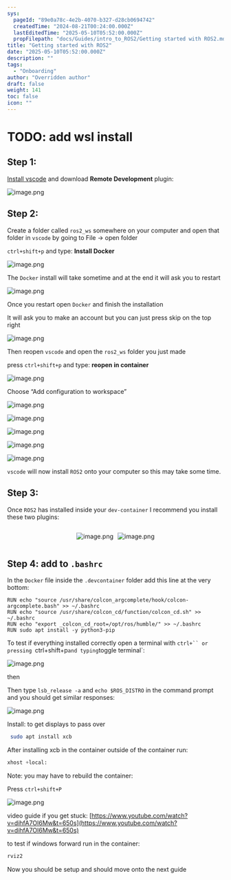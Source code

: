 ```yaml
---
sys:
  pageId: "89e0a78c-4e2b-4070-b327-d28cb0694742"
  createdTime: "2024-08-21T00:24:00.000Z"
  lastEditedTime: "2025-05-10T05:52:00.000Z"
  propFilepath: "docs/Guides/intro_to_ROS2/Getting started with ROS2.md"
title: "Getting started with ROS2"
date: "2025-05-10T05:52:00.000Z"
description: ""
tags:
  - "Onboarding"
author: "Overridden author"
draft: false
weight: 141
toc: false
icon: ""
---
```


# TODO: add wsl install

## Step 1:

[Install vscode](https://code.visualstudio.com/download) and download **Remote Development** plugin:

![image.png](https://prod-files-secure.s3.us-west-2.amazonaws.com/d518164a-d88e-44d1-a4ee-3adb3bd8bce0/efb52993-1881-4a40-b95e-6f020334f022/image.png?X-Amz-Algorithm=AWS4-HMAC-SHA256&X-Amz-Content-Sha256=UNSIGNED-PAYLOAD&X-Amz-Credential=ASIAZI2LB466Q7G6KDAJ%2F20250627%2Fus-west-2%2Fs3%2Faws4_request&X-Amz-Date=20250627T181206Z&X-Amz-Expires=3600&X-Amz-Security-Token=IQoJb3JpZ2luX2VjEIH%2F%2F%2F%2F%2F%2F%2F%2F%2F%2FwEaCXVzLXdlc3QtMiJGMEQCIHfZbg2k1UGXj%2FF8rpTIZcqjFvXnM7O8Mhl3WEqacR%2ByAiBJfRSAsx5AdEufm07lSJBH%2F7jClXAxWim6Zj43Osc%2BNCr%2FAwh6EAAaDDYzNzQyMzE4MzgwNSIMo30aqybbe08Emw%2BFKtwDXDGW0GiLt%2FNAwlfillLStutjkNpXt5l%2F8vYy4Tc3EGHDsT%2B%2B6c5oYEn9TrsYqGxRfmmJ83f2y4kQ97jqdxSch8yAQbPUC3AuM9XmB1mixFGZ%2BVxlfSNf4UWoq4TgwTfF%2FVAQPcQuVSAPxE55BeJ4rjJh4XDREz4scv5igjSS6SQ8DCDHkDJuVRyttaVXvH0arVWDC1TSmfiS4mDYeQ47%2FTjv29wv8beVOjhwZdqDZGtZWmu8sXhrNDqTw31vIfBjH97jWnnABceWHYJFYOYE3gwDvwYeY9xnO1Ez5y5%2FGxT5QBT0RD55xOw2vfJ%2FbG4kS79Qre4Yo8O3t40C8zBNqckIXU%2FkFin3qZBbmfW%2Fm%2FTqAEsbDD%2BLdIc9m75VawBvUepDZi%2B%2Bx3QJBmlDiXBynKdKm318F6G%2B1iIdylgDHuk9xRmTxmxc1noPhbCnt5CbjNwnQdNe1jxmurCVlUZz9rMNgOxhnlgdkv%2BlZe8ApqfM8NoUYDcD0PtGetsfzh0qeRCtamEjI55rZZ6osj9rxhVNt429pAa%2FXd1ha35WCNBOoPVedQBJRx2h0%2BivENzW3kwyqxz9NlCJdTPgWaGe3WMwpbO2OKd%2BxRSIiVyC8iLmwakv%2B%2B1qBbzHJe4wlaT7wgY6pgGVK7lC2mbTdQFsH92hsSX8fwr9j7xuuljXviLtFz08l1d72bXKFPSTacO4Q0vnNSj%2Bs%2Bl4ZDFqv2IewiBYjhc%2FxCa%2BYlL%2F3j%2Bz%2BPhyqULJLWRPm%2BNz0UfXyEOXestF1uCU3%2FMBh0Y6S%2BJcwC7KTj4uVnZkQQvFvj2je1IPVYjA5kN6JZDHEWF8cgf7BbjaCdzdURmyRjoUPImuSoBZQCCAZTyTfH9O&X-Amz-Signature=30ab9f38a60dd847c46d3996ae07e3d5ab76e8a9a388a90b044e382171f91217&X-Amz-SignedHeaders=host&x-amz-checksum-mode=ENABLED&x-id=GetObject)

## Step 2:

Create a folder called `ros2_ws` somewhere on your computer and open that folder in `vscode` by going to File → open folder 

`ctrl+shift+p` and type: **Install Docker**

![image.png](https://prod-files-secure.s3.us-west-2.amazonaws.com/d518164a-d88e-44d1-a4ee-3adb3bd8bce0/2269dc0e-1cd5-47ff-bceb-c04ad9b2eab0/image.png?X-Amz-Algorithm=AWS4-HMAC-SHA256&X-Amz-Content-Sha256=UNSIGNED-PAYLOAD&X-Amz-Credential=ASIAZI2LB466Q7G6KDAJ%2F20250627%2Fus-west-2%2Fs3%2Faws4_request&X-Amz-Date=20250627T181206Z&X-Amz-Expires=3600&X-Amz-Security-Token=IQoJb3JpZ2luX2VjEIH%2F%2F%2F%2F%2F%2F%2F%2F%2F%2FwEaCXVzLXdlc3QtMiJGMEQCIHfZbg2k1UGXj%2FF8rpTIZcqjFvXnM7O8Mhl3WEqacR%2ByAiBJfRSAsx5AdEufm07lSJBH%2F7jClXAxWim6Zj43Osc%2BNCr%2FAwh6EAAaDDYzNzQyMzE4MzgwNSIMo30aqybbe08Emw%2BFKtwDXDGW0GiLt%2FNAwlfillLStutjkNpXt5l%2F8vYy4Tc3EGHDsT%2B%2B6c5oYEn9TrsYqGxRfmmJ83f2y4kQ97jqdxSch8yAQbPUC3AuM9XmB1mixFGZ%2BVxlfSNf4UWoq4TgwTfF%2FVAQPcQuVSAPxE55BeJ4rjJh4XDREz4scv5igjSS6SQ8DCDHkDJuVRyttaVXvH0arVWDC1TSmfiS4mDYeQ47%2FTjv29wv8beVOjhwZdqDZGtZWmu8sXhrNDqTw31vIfBjH97jWnnABceWHYJFYOYE3gwDvwYeY9xnO1Ez5y5%2FGxT5QBT0RD55xOw2vfJ%2FbG4kS79Qre4Yo8O3t40C8zBNqckIXU%2FkFin3qZBbmfW%2Fm%2FTqAEsbDD%2BLdIc9m75VawBvUepDZi%2B%2Bx3QJBmlDiXBynKdKm318F6G%2B1iIdylgDHuk9xRmTxmxc1noPhbCnt5CbjNwnQdNe1jxmurCVlUZz9rMNgOxhnlgdkv%2BlZe8ApqfM8NoUYDcD0PtGetsfzh0qeRCtamEjI55rZZ6osj9rxhVNt429pAa%2FXd1ha35WCNBOoPVedQBJRx2h0%2BivENzW3kwyqxz9NlCJdTPgWaGe3WMwpbO2OKd%2BxRSIiVyC8iLmwakv%2B%2B1qBbzHJe4wlaT7wgY6pgGVK7lC2mbTdQFsH92hsSX8fwr9j7xuuljXviLtFz08l1d72bXKFPSTacO4Q0vnNSj%2Bs%2Bl4ZDFqv2IewiBYjhc%2FxCa%2BYlL%2F3j%2Bz%2BPhyqULJLWRPm%2BNz0UfXyEOXestF1uCU3%2FMBh0Y6S%2BJcwC7KTj4uVnZkQQvFvj2je1IPVYjA5kN6JZDHEWF8cgf7BbjaCdzdURmyRjoUPImuSoBZQCCAZTyTfH9O&X-Amz-Signature=539dc8c78bbe476e5c4c88ca4f855f7f224fa35be6104d9f3e15e7126c4d35dc&X-Amz-SignedHeaders=host&x-amz-checksum-mode=ENABLED&x-id=GetObject)

The `Docker` install will take sometime and at the end it will ask you to restart

![image.png](https://prod-files-secure.s3.us-west-2.amazonaws.com/d518164a-d88e-44d1-a4ee-3adb3bd8bce0/ed233f78-be33-4b1f-b89c-9c346c0e961e/image.png?X-Amz-Algorithm=AWS4-HMAC-SHA256&X-Amz-Content-Sha256=UNSIGNED-PAYLOAD&X-Amz-Credential=ASIAZI2LB466Q7G6KDAJ%2F20250627%2Fus-west-2%2Fs3%2Faws4_request&X-Amz-Date=20250627T181206Z&X-Amz-Expires=3600&X-Amz-Security-Token=IQoJb3JpZ2luX2VjEIH%2F%2F%2F%2F%2F%2F%2F%2F%2F%2FwEaCXVzLXdlc3QtMiJGMEQCIHfZbg2k1UGXj%2FF8rpTIZcqjFvXnM7O8Mhl3WEqacR%2ByAiBJfRSAsx5AdEufm07lSJBH%2F7jClXAxWim6Zj43Osc%2BNCr%2FAwh6EAAaDDYzNzQyMzE4MzgwNSIMo30aqybbe08Emw%2BFKtwDXDGW0GiLt%2FNAwlfillLStutjkNpXt5l%2F8vYy4Tc3EGHDsT%2B%2B6c5oYEn9TrsYqGxRfmmJ83f2y4kQ97jqdxSch8yAQbPUC3AuM9XmB1mixFGZ%2BVxlfSNf4UWoq4TgwTfF%2FVAQPcQuVSAPxE55BeJ4rjJh4XDREz4scv5igjSS6SQ8DCDHkDJuVRyttaVXvH0arVWDC1TSmfiS4mDYeQ47%2FTjv29wv8beVOjhwZdqDZGtZWmu8sXhrNDqTw31vIfBjH97jWnnABceWHYJFYOYE3gwDvwYeY9xnO1Ez5y5%2FGxT5QBT0RD55xOw2vfJ%2FbG4kS79Qre4Yo8O3t40C8zBNqckIXU%2FkFin3qZBbmfW%2Fm%2FTqAEsbDD%2BLdIc9m75VawBvUepDZi%2B%2Bx3QJBmlDiXBynKdKm318F6G%2B1iIdylgDHuk9xRmTxmxc1noPhbCnt5CbjNwnQdNe1jxmurCVlUZz9rMNgOxhnlgdkv%2BlZe8ApqfM8NoUYDcD0PtGetsfzh0qeRCtamEjI55rZZ6osj9rxhVNt429pAa%2FXd1ha35WCNBOoPVedQBJRx2h0%2BivENzW3kwyqxz9NlCJdTPgWaGe3WMwpbO2OKd%2BxRSIiVyC8iLmwakv%2B%2B1qBbzHJe4wlaT7wgY6pgGVK7lC2mbTdQFsH92hsSX8fwr9j7xuuljXviLtFz08l1d72bXKFPSTacO4Q0vnNSj%2Bs%2Bl4ZDFqv2IewiBYjhc%2FxCa%2BYlL%2F3j%2Bz%2BPhyqULJLWRPm%2BNz0UfXyEOXestF1uCU3%2FMBh0Y6S%2BJcwC7KTj4uVnZkQQvFvj2je1IPVYjA5kN6JZDHEWF8cgf7BbjaCdzdURmyRjoUPImuSoBZQCCAZTyTfH9O&X-Amz-Signature=bcd81c765efe2178d5f47734404d9306ddaca812e6ec39eff8c1a3148a295467&X-Amz-SignedHeaders=host&x-amz-checksum-mode=ENABLED&x-id=GetObject)

Once you restart open `Docker` and finish the installation

It will ask you to make an account but you can just press skip on the top right

![image.png](https://prod-files-secure.s3.us-west-2.amazonaws.com/d518164a-d88e-44d1-a4ee-3adb3bd8bce0/21010ad9-1659-4fd9-9f59-9932a09b2a3d/image.png?X-Amz-Algorithm=AWS4-HMAC-SHA256&X-Amz-Content-Sha256=UNSIGNED-PAYLOAD&X-Amz-Credential=ASIAZI2LB466Q7G6KDAJ%2F20250627%2Fus-west-2%2Fs3%2Faws4_request&X-Amz-Date=20250627T181206Z&X-Amz-Expires=3600&X-Amz-Security-Token=IQoJb3JpZ2luX2VjEIH%2F%2F%2F%2F%2F%2F%2F%2F%2F%2FwEaCXVzLXdlc3QtMiJGMEQCIHfZbg2k1UGXj%2FF8rpTIZcqjFvXnM7O8Mhl3WEqacR%2ByAiBJfRSAsx5AdEufm07lSJBH%2F7jClXAxWim6Zj43Osc%2BNCr%2FAwh6EAAaDDYzNzQyMzE4MzgwNSIMo30aqybbe08Emw%2BFKtwDXDGW0GiLt%2FNAwlfillLStutjkNpXt5l%2F8vYy4Tc3EGHDsT%2B%2B6c5oYEn9TrsYqGxRfmmJ83f2y4kQ97jqdxSch8yAQbPUC3AuM9XmB1mixFGZ%2BVxlfSNf4UWoq4TgwTfF%2FVAQPcQuVSAPxE55BeJ4rjJh4XDREz4scv5igjSS6SQ8DCDHkDJuVRyttaVXvH0arVWDC1TSmfiS4mDYeQ47%2FTjv29wv8beVOjhwZdqDZGtZWmu8sXhrNDqTw31vIfBjH97jWnnABceWHYJFYOYE3gwDvwYeY9xnO1Ez5y5%2FGxT5QBT0RD55xOw2vfJ%2FbG4kS79Qre4Yo8O3t40C8zBNqckIXU%2FkFin3qZBbmfW%2Fm%2FTqAEsbDD%2BLdIc9m75VawBvUepDZi%2B%2Bx3QJBmlDiXBynKdKm318F6G%2B1iIdylgDHuk9xRmTxmxc1noPhbCnt5CbjNwnQdNe1jxmurCVlUZz9rMNgOxhnlgdkv%2BlZe8ApqfM8NoUYDcD0PtGetsfzh0qeRCtamEjI55rZZ6osj9rxhVNt429pAa%2FXd1ha35WCNBOoPVedQBJRx2h0%2BivENzW3kwyqxz9NlCJdTPgWaGe3WMwpbO2OKd%2BxRSIiVyC8iLmwakv%2B%2B1qBbzHJe4wlaT7wgY6pgGVK7lC2mbTdQFsH92hsSX8fwr9j7xuuljXviLtFz08l1d72bXKFPSTacO4Q0vnNSj%2Bs%2Bl4ZDFqv2IewiBYjhc%2FxCa%2BYlL%2F3j%2Bz%2BPhyqULJLWRPm%2BNz0UfXyEOXestF1uCU3%2FMBh0Y6S%2BJcwC7KTj4uVnZkQQvFvj2je1IPVYjA5kN6JZDHEWF8cgf7BbjaCdzdURmyRjoUPImuSoBZQCCAZTyTfH9O&X-Amz-Signature=3fab17594131252197999a340927cb942cf09e832fb625df6a4553826a774696&X-Amz-SignedHeaders=host&x-amz-checksum-mode=ENABLED&x-id=GetObject)

Then reopen `vscode` and open the `ros2_ws` folder you just made

press `ctrl+shift+p` and type: **reopen in container**

![image.png](https://prod-files-secure.s3.us-west-2.amazonaws.com/d518164a-d88e-44d1-a4ee-3adb3bd8bce0/4e93b8c2-41ad-488c-8095-c74205196118/image.png?X-Amz-Algorithm=AWS4-HMAC-SHA256&X-Amz-Content-Sha256=UNSIGNED-PAYLOAD&X-Amz-Credential=ASIAZI2LB466Q7G6KDAJ%2F20250627%2Fus-west-2%2Fs3%2Faws4_request&X-Amz-Date=20250627T181206Z&X-Amz-Expires=3600&X-Amz-Security-Token=IQoJb3JpZ2luX2VjEIH%2F%2F%2F%2F%2F%2F%2F%2F%2F%2FwEaCXVzLXdlc3QtMiJGMEQCIHfZbg2k1UGXj%2FF8rpTIZcqjFvXnM7O8Mhl3WEqacR%2ByAiBJfRSAsx5AdEufm07lSJBH%2F7jClXAxWim6Zj43Osc%2BNCr%2FAwh6EAAaDDYzNzQyMzE4MzgwNSIMo30aqybbe08Emw%2BFKtwDXDGW0GiLt%2FNAwlfillLStutjkNpXt5l%2F8vYy4Tc3EGHDsT%2B%2B6c5oYEn9TrsYqGxRfmmJ83f2y4kQ97jqdxSch8yAQbPUC3AuM9XmB1mixFGZ%2BVxlfSNf4UWoq4TgwTfF%2FVAQPcQuVSAPxE55BeJ4rjJh4XDREz4scv5igjSS6SQ8DCDHkDJuVRyttaVXvH0arVWDC1TSmfiS4mDYeQ47%2FTjv29wv8beVOjhwZdqDZGtZWmu8sXhrNDqTw31vIfBjH97jWnnABceWHYJFYOYE3gwDvwYeY9xnO1Ez5y5%2FGxT5QBT0RD55xOw2vfJ%2FbG4kS79Qre4Yo8O3t40C8zBNqckIXU%2FkFin3qZBbmfW%2Fm%2FTqAEsbDD%2BLdIc9m75VawBvUepDZi%2B%2Bx3QJBmlDiXBynKdKm318F6G%2B1iIdylgDHuk9xRmTxmxc1noPhbCnt5CbjNwnQdNe1jxmurCVlUZz9rMNgOxhnlgdkv%2BlZe8ApqfM8NoUYDcD0PtGetsfzh0qeRCtamEjI55rZZ6osj9rxhVNt429pAa%2FXd1ha35WCNBOoPVedQBJRx2h0%2BivENzW3kwyqxz9NlCJdTPgWaGe3WMwpbO2OKd%2BxRSIiVyC8iLmwakv%2B%2B1qBbzHJe4wlaT7wgY6pgGVK7lC2mbTdQFsH92hsSX8fwr9j7xuuljXviLtFz08l1d72bXKFPSTacO4Q0vnNSj%2Bs%2Bl4ZDFqv2IewiBYjhc%2FxCa%2BYlL%2F3j%2Bz%2BPhyqULJLWRPm%2BNz0UfXyEOXestF1uCU3%2FMBh0Y6S%2BJcwC7KTj4uVnZkQQvFvj2je1IPVYjA5kN6JZDHEWF8cgf7BbjaCdzdURmyRjoUPImuSoBZQCCAZTyTfH9O&X-Amz-Signature=e32200246c4d072a66628efc5a574919970a8db4452c2be9a931542dedc2e85f&X-Amz-SignedHeaders=host&x-amz-checksum-mode=ENABLED&x-id=GetObject)

Choose “Add configuration to workspace”

![image.png](https://prod-files-secure.s3.us-west-2.amazonaws.com/d518164a-d88e-44d1-a4ee-3adb3bd8bce0/9560b282-5060-4989-ba37-97e7b2c22476/image.png?X-Amz-Algorithm=AWS4-HMAC-SHA256&X-Amz-Content-Sha256=UNSIGNED-PAYLOAD&X-Amz-Credential=ASIAZI2LB466Q7G6KDAJ%2F20250627%2Fus-west-2%2Fs3%2Faws4_request&X-Amz-Date=20250627T181206Z&X-Amz-Expires=3600&X-Amz-Security-Token=IQoJb3JpZ2luX2VjEIH%2F%2F%2F%2F%2F%2F%2F%2F%2F%2FwEaCXVzLXdlc3QtMiJGMEQCIHfZbg2k1UGXj%2FF8rpTIZcqjFvXnM7O8Mhl3WEqacR%2ByAiBJfRSAsx5AdEufm07lSJBH%2F7jClXAxWim6Zj43Osc%2BNCr%2FAwh6EAAaDDYzNzQyMzE4MzgwNSIMo30aqybbe08Emw%2BFKtwDXDGW0GiLt%2FNAwlfillLStutjkNpXt5l%2F8vYy4Tc3EGHDsT%2B%2B6c5oYEn9TrsYqGxRfmmJ83f2y4kQ97jqdxSch8yAQbPUC3AuM9XmB1mixFGZ%2BVxlfSNf4UWoq4TgwTfF%2FVAQPcQuVSAPxE55BeJ4rjJh4XDREz4scv5igjSS6SQ8DCDHkDJuVRyttaVXvH0arVWDC1TSmfiS4mDYeQ47%2FTjv29wv8beVOjhwZdqDZGtZWmu8sXhrNDqTw31vIfBjH97jWnnABceWHYJFYOYE3gwDvwYeY9xnO1Ez5y5%2FGxT5QBT0RD55xOw2vfJ%2FbG4kS79Qre4Yo8O3t40C8zBNqckIXU%2FkFin3qZBbmfW%2Fm%2FTqAEsbDD%2BLdIc9m75VawBvUepDZi%2B%2Bx3QJBmlDiXBynKdKm318F6G%2B1iIdylgDHuk9xRmTxmxc1noPhbCnt5CbjNwnQdNe1jxmurCVlUZz9rMNgOxhnlgdkv%2BlZe8ApqfM8NoUYDcD0PtGetsfzh0qeRCtamEjI55rZZ6osj9rxhVNt429pAa%2FXd1ha35WCNBOoPVedQBJRx2h0%2BivENzW3kwyqxz9NlCJdTPgWaGe3WMwpbO2OKd%2BxRSIiVyC8iLmwakv%2B%2B1qBbzHJe4wlaT7wgY6pgGVK7lC2mbTdQFsH92hsSX8fwr9j7xuuljXviLtFz08l1d72bXKFPSTacO4Q0vnNSj%2Bs%2Bl4ZDFqv2IewiBYjhc%2FxCa%2BYlL%2F3j%2Bz%2BPhyqULJLWRPm%2BNz0UfXyEOXestF1uCU3%2FMBh0Y6S%2BJcwC7KTj4uVnZkQQvFvj2je1IPVYjA5kN6JZDHEWF8cgf7BbjaCdzdURmyRjoUPImuSoBZQCCAZTyTfH9O&X-Amz-Signature=34952902b903693a1a2babfd8ab1d96fda3080abd6626b520a8f0f4be0fee06e&X-Amz-SignedHeaders=host&x-amz-checksum-mode=ENABLED&x-id=GetObject)

![image.png](https://prod-files-secure.s3.us-west-2.amazonaws.com/d518164a-d88e-44d1-a4ee-3adb3bd8bce0/2ee63f81-886b-48e8-a553-dc6e5eac99e4/image.png?X-Amz-Algorithm=AWS4-HMAC-SHA256&X-Amz-Content-Sha256=UNSIGNED-PAYLOAD&X-Amz-Credential=ASIAZI2LB466Q7G6KDAJ%2F20250627%2Fus-west-2%2Fs3%2Faws4_request&X-Amz-Date=20250627T181206Z&X-Amz-Expires=3600&X-Amz-Security-Token=IQoJb3JpZ2luX2VjEIH%2F%2F%2F%2F%2F%2F%2F%2F%2F%2FwEaCXVzLXdlc3QtMiJGMEQCIHfZbg2k1UGXj%2FF8rpTIZcqjFvXnM7O8Mhl3WEqacR%2ByAiBJfRSAsx5AdEufm07lSJBH%2F7jClXAxWim6Zj43Osc%2BNCr%2FAwh6EAAaDDYzNzQyMzE4MzgwNSIMo30aqybbe08Emw%2BFKtwDXDGW0GiLt%2FNAwlfillLStutjkNpXt5l%2F8vYy4Tc3EGHDsT%2B%2B6c5oYEn9TrsYqGxRfmmJ83f2y4kQ97jqdxSch8yAQbPUC3AuM9XmB1mixFGZ%2BVxlfSNf4UWoq4TgwTfF%2FVAQPcQuVSAPxE55BeJ4rjJh4XDREz4scv5igjSS6SQ8DCDHkDJuVRyttaVXvH0arVWDC1TSmfiS4mDYeQ47%2FTjv29wv8beVOjhwZdqDZGtZWmu8sXhrNDqTw31vIfBjH97jWnnABceWHYJFYOYE3gwDvwYeY9xnO1Ez5y5%2FGxT5QBT0RD55xOw2vfJ%2FbG4kS79Qre4Yo8O3t40C8zBNqckIXU%2FkFin3qZBbmfW%2Fm%2FTqAEsbDD%2BLdIc9m75VawBvUepDZi%2B%2Bx3QJBmlDiXBynKdKm318F6G%2B1iIdylgDHuk9xRmTxmxc1noPhbCnt5CbjNwnQdNe1jxmurCVlUZz9rMNgOxhnlgdkv%2BlZe8ApqfM8NoUYDcD0PtGetsfzh0qeRCtamEjI55rZZ6osj9rxhVNt429pAa%2FXd1ha35WCNBOoPVedQBJRx2h0%2BivENzW3kwyqxz9NlCJdTPgWaGe3WMwpbO2OKd%2BxRSIiVyC8iLmwakv%2B%2B1qBbzHJe4wlaT7wgY6pgGVK7lC2mbTdQFsH92hsSX8fwr9j7xuuljXviLtFz08l1d72bXKFPSTacO4Q0vnNSj%2Bs%2Bl4ZDFqv2IewiBYjhc%2FxCa%2BYlL%2F3j%2Bz%2BPhyqULJLWRPm%2BNz0UfXyEOXestF1uCU3%2FMBh0Y6S%2BJcwC7KTj4uVnZkQQvFvj2je1IPVYjA5kN6JZDHEWF8cgf7BbjaCdzdURmyRjoUPImuSoBZQCCAZTyTfH9O&X-Amz-Signature=2591e9917adbff8183846faa4125c5813ef2a3dfe1d619d9e24d5793ba7bf696&X-Amz-SignedHeaders=host&x-amz-checksum-mode=ENABLED&x-id=GetObject)

![image.png](https://prod-files-secure.s3.us-west-2.amazonaws.com/d518164a-d88e-44d1-a4ee-3adb3bd8bce0/ae1580b2-b048-407e-aed9-b584224a7a04/image.png?X-Amz-Algorithm=AWS4-HMAC-SHA256&X-Amz-Content-Sha256=UNSIGNED-PAYLOAD&X-Amz-Credential=ASIAZI2LB466Q7G6KDAJ%2F20250627%2Fus-west-2%2Fs3%2Faws4_request&X-Amz-Date=20250627T181206Z&X-Amz-Expires=3600&X-Amz-Security-Token=IQoJb3JpZ2luX2VjEIH%2F%2F%2F%2F%2F%2F%2F%2F%2F%2FwEaCXVzLXdlc3QtMiJGMEQCIHfZbg2k1UGXj%2FF8rpTIZcqjFvXnM7O8Mhl3WEqacR%2ByAiBJfRSAsx5AdEufm07lSJBH%2F7jClXAxWim6Zj43Osc%2BNCr%2FAwh6EAAaDDYzNzQyMzE4MzgwNSIMo30aqybbe08Emw%2BFKtwDXDGW0GiLt%2FNAwlfillLStutjkNpXt5l%2F8vYy4Tc3EGHDsT%2B%2B6c5oYEn9TrsYqGxRfmmJ83f2y4kQ97jqdxSch8yAQbPUC3AuM9XmB1mixFGZ%2BVxlfSNf4UWoq4TgwTfF%2FVAQPcQuVSAPxE55BeJ4rjJh4XDREz4scv5igjSS6SQ8DCDHkDJuVRyttaVXvH0arVWDC1TSmfiS4mDYeQ47%2FTjv29wv8beVOjhwZdqDZGtZWmu8sXhrNDqTw31vIfBjH97jWnnABceWHYJFYOYE3gwDvwYeY9xnO1Ez5y5%2FGxT5QBT0RD55xOw2vfJ%2FbG4kS79Qre4Yo8O3t40C8zBNqckIXU%2FkFin3qZBbmfW%2Fm%2FTqAEsbDD%2BLdIc9m75VawBvUepDZi%2B%2Bx3QJBmlDiXBynKdKm318F6G%2B1iIdylgDHuk9xRmTxmxc1noPhbCnt5CbjNwnQdNe1jxmurCVlUZz9rMNgOxhnlgdkv%2BlZe8ApqfM8NoUYDcD0PtGetsfzh0qeRCtamEjI55rZZ6osj9rxhVNt429pAa%2FXd1ha35WCNBOoPVedQBJRx2h0%2BivENzW3kwyqxz9NlCJdTPgWaGe3WMwpbO2OKd%2BxRSIiVyC8iLmwakv%2B%2B1qBbzHJe4wlaT7wgY6pgGVK7lC2mbTdQFsH92hsSX8fwr9j7xuuljXviLtFz08l1d72bXKFPSTacO4Q0vnNSj%2Bs%2Bl4ZDFqv2IewiBYjhc%2FxCa%2BYlL%2F3j%2Bz%2BPhyqULJLWRPm%2BNz0UfXyEOXestF1uCU3%2FMBh0Y6S%2BJcwC7KTj4uVnZkQQvFvj2je1IPVYjA5kN6JZDHEWF8cgf7BbjaCdzdURmyRjoUPImuSoBZQCCAZTyTfH9O&X-Amz-Signature=befa0d85482d7f0ccba4c5568787e6ba982c0f72df184a831ecbe1dea531b1c6&X-Amz-SignedHeaders=host&x-amz-checksum-mode=ENABLED&x-id=GetObject)

![image.png](https://prod-files-secure.s3.us-west-2.amazonaws.com/d518164a-d88e-44d1-a4ee-3adb3bd8bce0/53255b28-f75e-430f-b9e3-c0ac8577e42b/image.png?X-Amz-Algorithm=AWS4-HMAC-SHA256&X-Amz-Content-Sha256=UNSIGNED-PAYLOAD&X-Amz-Credential=ASIAZI2LB466Q7G6KDAJ%2F20250627%2Fus-west-2%2Fs3%2Faws4_request&X-Amz-Date=20250627T181206Z&X-Amz-Expires=3600&X-Amz-Security-Token=IQoJb3JpZ2luX2VjEIH%2F%2F%2F%2F%2F%2F%2F%2F%2F%2FwEaCXVzLXdlc3QtMiJGMEQCIHfZbg2k1UGXj%2FF8rpTIZcqjFvXnM7O8Mhl3WEqacR%2ByAiBJfRSAsx5AdEufm07lSJBH%2F7jClXAxWim6Zj43Osc%2BNCr%2FAwh6EAAaDDYzNzQyMzE4MzgwNSIMo30aqybbe08Emw%2BFKtwDXDGW0GiLt%2FNAwlfillLStutjkNpXt5l%2F8vYy4Tc3EGHDsT%2B%2B6c5oYEn9TrsYqGxRfmmJ83f2y4kQ97jqdxSch8yAQbPUC3AuM9XmB1mixFGZ%2BVxlfSNf4UWoq4TgwTfF%2FVAQPcQuVSAPxE55BeJ4rjJh4XDREz4scv5igjSS6SQ8DCDHkDJuVRyttaVXvH0arVWDC1TSmfiS4mDYeQ47%2FTjv29wv8beVOjhwZdqDZGtZWmu8sXhrNDqTw31vIfBjH97jWnnABceWHYJFYOYE3gwDvwYeY9xnO1Ez5y5%2FGxT5QBT0RD55xOw2vfJ%2FbG4kS79Qre4Yo8O3t40C8zBNqckIXU%2FkFin3qZBbmfW%2Fm%2FTqAEsbDD%2BLdIc9m75VawBvUepDZi%2B%2Bx3QJBmlDiXBynKdKm318F6G%2B1iIdylgDHuk9xRmTxmxc1noPhbCnt5CbjNwnQdNe1jxmurCVlUZz9rMNgOxhnlgdkv%2BlZe8ApqfM8NoUYDcD0PtGetsfzh0qeRCtamEjI55rZZ6osj9rxhVNt429pAa%2FXd1ha35WCNBOoPVedQBJRx2h0%2BivENzW3kwyqxz9NlCJdTPgWaGe3WMwpbO2OKd%2BxRSIiVyC8iLmwakv%2B%2B1qBbzHJe4wlaT7wgY6pgGVK7lC2mbTdQFsH92hsSX8fwr9j7xuuljXviLtFz08l1d72bXKFPSTacO4Q0vnNSj%2Bs%2Bl4ZDFqv2IewiBYjhc%2FxCa%2BYlL%2F3j%2Bz%2BPhyqULJLWRPm%2BNz0UfXyEOXestF1uCU3%2FMBh0Y6S%2BJcwC7KTj4uVnZkQQvFvj2je1IPVYjA5kN6JZDHEWF8cgf7BbjaCdzdURmyRjoUPImuSoBZQCCAZTyTfH9O&X-Amz-Signature=e040fe5d28342d2b367930546eb47d61aa7cc0bab26b1f1622ddd356f7d7cf9d&X-Amz-SignedHeaders=host&x-amz-checksum-mode=ENABLED&x-id=GetObject)

![image.png](https://prod-files-secure.s3.us-west-2.amazonaws.com/d518164a-d88e-44d1-a4ee-3adb3bd8bce0/7c562767-5af9-4ffb-97d1-327bcdf4ee00/image.png?X-Amz-Algorithm=AWS4-HMAC-SHA256&X-Amz-Content-Sha256=UNSIGNED-PAYLOAD&X-Amz-Credential=ASIAZI2LB466Q7G6KDAJ%2F20250627%2Fus-west-2%2Fs3%2Faws4_request&X-Amz-Date=20250627T181206Z&X-Amz-Expires=3600&X-Amz-Security-Token=IQoJb3JpZ2luX2VjEIH%2F%2F%2F%2F%2F%2F%2F%2F%2F%2FwEaCXVzLXdlc3QtMiJGMEQCIHfZbg2k1UGXj%2FF8rpTIZcqjFvXnM7O8Mhl3WEqacR%2ByAiBJfRSAsx5AdEufm07lSJBH%2F7jClXAxWim6Zj43Osc%2BNCr%2FAwh6EAAaDDYzNzQyMzE4MzgwNSIMo30aqybbe08Emw%2BFKtwDXDGW0GiLt%2FNAwlfillLStutjkNpXt5l%2F8vYy4Tc3EGHDsT%2B%2B6c5oYEn9TrsYqGxRfmmJ83f2y4kQ97jqdxSch8yAQbPUC3AuM9XmB1mixFGZ%2BVxlfSNf4UWoq4TgwTfF%2FVAQPcQuVSAPxE55BeJ4rjJh4XDREz4scv5igjSS6SQ8DCDHkDJuVRyttaVXvH0arVWDC1TSmfiS4mDYeQ47%2FTjv29wv8beVOjhwZdqDZGtZWmu8sXhrNDqTw31vIfBjH97jWnnABceWHYJFYOYE3gwDvwYeY9xnO1Ez5y5%2FGxT5QBT0RD55xOw2vfJ%2FbG4kS79Qre4Yo8O3t40C8zBNqckIXU%2FkFin3qZBbmfW%2Fm%2FTqAEsbDD%2BLdIc9m75VawBvUepDZi%2B%2Bx3QJBmlDiXBynKdKm318F6G%2B1iIdylgDHuk9xRmTxmxc1noPhbCnt5CbjNwnQdNe1jxmurCVlUZz9rMNgOxhnlgdkv%2BlZe8ApqfM8NoUYDcD0PtGetsfzh0qeRCtamEjI55rZZ6osj9rxhVNt429pAa%2FXd1ha35WCNBOoPVedQBJRx2h0%2BivENzW3kwyqxz9NlCJdTPgWaGe3WMwpbO2OKd%2BxRSIiVyC8iLmwakv%2B%2B1qBbzHJe4wlaT7wgY6pgGVK7lC2mbTdQFsH92hsSX8fwr9j7xuuljXviLtFz08l1d72bXKFPSTacO4Q0vnNSj%2Bs%2Bl4ZDFqv2IewiBYjhc%2FxCa%2BYlL%2F3j%2Bz%2BPhyqULJLWRPm%2BNz0UfXyEOXestF1uCU3%2FMBh0Y6S%2BJcwC7KTj4uVnZkQQvFvj2je1IPVYjA5kN6JZDHEWF8cgf7BbjaCdzdURmyRjoUPImuSoBZQCCAZTyTfH9O&X-Amz-Signature=a86b433cf26be9d676fe11d9becf4cf41bdd13d671f080b1a7b2ef95f1887e73&X-Amz-SignedHeaders=host&x-amz-checksum-mode=ENABLED&x-id=GetObject)

`vscode` will now install `ROS2` onto your computer so this may take some time.

## Step 3:

Once `ROS2` has installed inside your `dev-container` I recommend you install these two plugins:

<div style="display: flex;flex-direction: row; column-gap:10px; max-width: 630px;justify-content: center;">
<div>

![image.png](https://prod-files-secure.s3.us-west-2.amazonaws.com/d518164a-d88e-44d1-a4ee-3adb3bd8bce0/3fc3d550-5a54-4ba1-ba6b-faa01cdb7369/image.png?X-Amz-Algorithm=AWS4-HMAC-SHA256&X-Amz-Content-Sha256=UNSIGNED-PAYLOAD&X-Amz-Credential=ASIAZI2LB4666PI5RQBH%2F20250627%2Fus-west-2%2Fs3%2Faws4_request&X-Amz-Date=20250627T181208Z&X-Amz-Expires=3600&X-Amz-Security-Token=IQoJb3JpZ2luX2VjEIH%2F%2F%2F%2F%2F%2F%2F%2F%2F%2FwEaCXVzLXdlc3QtMiJHMEUCIDQ745UaMcUwCiPJ2nVrq8C9eCGwvKbt4NHlfslaUNLCAiEA9v0Yiowu98j4zs8NBZUbGhZsjsRS5AxTDhPJkNVYE9gq%2FwMIehAAGgw2Mzc0MjMxODM4MDUiDMdrNGQWcttGh4SOESrcAwvStINpnlKzs2PvEY3KpakULUcofqhcsgODUUzsm%2FnB7cJOBt4eIYrgWfcA9pzrz4AWr%2BFBY2%2F2QgatEFnTBvFbAuvFPlSF3NoBaM%2F%2B%2FNr2pTdcB85KzwXFRjzZ03CP8kITeZgETUdQnJhOqkz9%2F4mc01CH5JlyLIzsRDa9CqxmQpdvvgGNPK5HDN0UcDLv1PdHRdwDOtXPTO5fz%2B2At2jxdiR0T%2Fy5tREk7kSZZFrluGj7pJ2K5vfIrdYq36IZGZo0RPd1YnUf1Tu6k1UJQ8sTakYyi6CqOQLv2kv0j9IyKR5i9cmg7LEwawTmFP49UXRaaUpvMA7iLkSfopPYFdM%2B9OmCczgrEfYzFx734GGjqgS%2FqcC3YyoiJi8g3M91%2BSD%2BmZZXOzQyODJ0EG7%2BClhs1Kq5hqWiRSBbsExZOV8p2oygbCbS81TzDkXy8aNBD0p1gYYWk4XjDfMrnzTd176y5gFBzcvlrb7HrZ5JuIiU5xxNqeXWe%2BWkDzoA3ie0Dt8O8CEbEdJFNofP3TW3wX3%2FKzkGHf1RPpTJTiU3oW4nXQENQ3QWmo8WQAtvDR7KSaQa6h%2FWL4bt0kc6KGr3%2Bym7vyvPIg%2BDUX5Q7oXgYHafXqMHZAzQDg2SZq%2FpMPKj%2B8IGOqUBfyFrx5jkpiIoAcJZgMk4EsvynweZLS0cHFQxWkwL1IEvGFr3aE8M2Z05I1MIH7USBNWCMG96Zi0ChZmCC2jMN4I68LTsYIsXMKNdpR4ltXoP8lViSyj9tQs5NlGaEczGqC1Ve0FdxHh%2B4An9zv4L5o%2BAKNhfILfVJQYIU2qiwUVnkrnR%2FO4MQqP5nJMKbSRVL8uE%2BEQ2pV1z5SaZ1eyUFMJ8QMU2&X-Amz-Signature=e76438b4d7bca35a21448b73191cee769988b1aca33785dcfb93d49a1d81d737&X-Amz-SignedHeaders=host&x-amz-checksum-mode=ENABLED&x-id=GetObject)

</div>
<div>

![image.png](https://prod-files-secure.s3.us-west-2.amazonaws.com/d518164a-d88e-44d1-a4ee-3adb3bd8bce0/d994cc66-13c2-4093-a5a3-f84cf4601a82/image.png?X-Amz-Algorithm=AWS4-HMAC-SHA256&X-Amz-Content-Sha256=UNSIGNED-PAYLOAD&X-Amz-Credential=ASIAZI2LB466UQGHCBL5%2F20250627%2Fus-west-2%2Fs3%2Faws4_request&X-Amz-Date=20250627T181208Z&X-Amz-Expires=3600&X-Amz-Security-Token=IQoJb3JpZ2luX2VjEIH%2F%2F%2F%2F%2F%2F%2F%2F%2F%2FwEaCXVzLXdlc3QtMiJHMEUCIQDGJR%2FPe4r161fjnhM9K62NAAIv06tsz%2BPQ%2FGqjM34BgQIgE%2Btc9eU793RuyhJ%2BztO6w1VT8D3%2B98AFYXxeZNwigg4q%2FwMIehAAGgw2Mzc0MjMxODM4MDUiDAOG7dowGxoyB%2FjkOyrcAwSphqaOMjvfVkNManOq%2FSD%2BpGML3uxgxKqIyDJGzGRr5tN1vZHVgnYZ4Qf5uTkXHgqR6y2aS4gr%2BNbkH1xez3kEfnYqbOWL36grBYF9yINtzULXPT0WF0Qsq6y2t80olv8R3SnyHb4tMKLhTQEax45SS%2BQPZGzzfmQoD0%2BJYP07tdeb0FzZaq6RkY1DsYZs1AetdIxzdfI1NXt%2BPgHvq7bb0SgPKd9%2FvEez73DufNtyZD3FE0AUU8uPUL3o9BrJG%2FlPY9Ti%2FVH1Zg5wHxI30vK4ah3RywKQrXZnEMuWy97my2U32ZLJ0l3Fd9LXbZgPtGUqy8oGx9ae%2BfwVYdMWxcsgpHlT3R5kUkP%2BLUHkWkx9VQFK1%2FqW74JH%2BauMYuQ5tBW7lhF2hVIcGC5ZYYWJjEEIdZfR5WgwxhQZrIsEEShHpgAf8kOuNrTDWQW1e3LBZuCHe7%2F6tCiMAhRASisgh4y91zchZeWtEhUuepY6f1tiuwCa4blTiO%2FgOo%2BfwklzMjx%2Fn7pG40NX4EfC7STYvFZcCeI679B5CZss5PIzkxdWDDB4qIv5jaM7KBJPTnJx%2BsQ%2BkEdaKYEM4HWK2NF%2BFX1P3qG3NR5VDToolWT3QWXY%2FirKDz2TYrdo8PY2MKGk%2B8IGOqUB%2Fc0hDkdU%2Fa096cQIiB%2BkDBsAlBZyM%2BRM%2F0I%2BigjBpYFpZyv4AcL3vysQNMLOc97d2lWsqIYbPJtOEy9DkIJU3LrOTBLMxCjwVxUw9V25wLRbebs%2FO6sjay1GfTxSNOq7bBlgqfCc1gCItMw3YWi82IZY83Fbo7gYPMwieubv8bsZBmbssKUNOP%2FDCChiPERZ39%2BPnDdJNa34UNt10UC09Lw8bRtr&X-Amz-Signature=38844b045dc02cd1d8492ea17657638b1ed6c1fd7f7decc2cb5828106b77a2e0&X-Amz-SignedHeaders=host&x-amz-checksum-mode=ENABLED&x-id=GetObject)

</div>
</div>

## Step 4: add to `.bashrc`

In the `Docker` file inside the `.devcontainer` folder add this line at the very bottom: 

```docker
RUN echo "source /usr/share/colcon_argcomplete/hook/colcon-argcomplete.bash" >> ~/.bashrc
RUN echo "source /usr/share/colcon_cd/function/colcon_cd.sh" >> ~/.bashrc
RUN echo "export _colcon_cd_root=/opt/ros/humble/" >> ~/.bashrc
RUN sudo apt install -y python3-pip 
```

To test if everything installed correctly open a terminal with `ctrl+`` or pressing `ctrl+shift+p` and typing `toggle terminal`:

![image.png](https://prod-files-secure.s3.us-west-2.amazonaws.com/d518164a-d88e-44d1-a4ee-3adb3bd8bce0/6a4943d8-b04e-4c02-9a58-775f3384d1a5/image.png?X-Amz-Algorithm=AWS4-HMAC-SHA256&X-Amz-Content-Sha256=UNSIGNED-PAYLOAD&X-Amz-Credential=ASIAZI2LB466Q7G6KDAJ%2F20250627%2Fus-west-2%2Fs3%2Faws4_request&X-Amz-Date=20250627T181206Z&X-Amz-Expires=3600&X-Amz-Security-Token=IQoJb3JpZ2luX2VjEIH%2F%2F%2F%2F%2F%2F%2F%2F%2F%2FwEaCXVzLXdlc3QtMiJGMEQCIHfZbg2k1UGXj%2FF8rpTIZcqjFvXnM7O8Mhl3WEqacR%2ByAiBJfRSAsx5AdEufm07lSJBH%2F7jClXAxWim6Zj43Osc%2BNCr%2FAwh6EAAaDDYzNzQyMzE4MzgwNSIMo30aqybbe08Emw%2BFKtwDXDGW0GiLt%2FNAwlfillLStutjkNpXt5l%2F8vYy4Tc3EGHDsT%2B%2B6c5oYEn9TrsYqGxRfmmJ83f2y4kQ97jqdxSch8yAQbPUC3AuM9XmB1mixFGZ%2BVxlfSNf4UWoq4TgwTfF%2FVAQPcQuVSAPxE55BeJ4rjJh4XDREz4scv5igjSS6SQ8DCDHkDJuVRyttaVXvH0arVWDC1TSmfiS4mDYeQ47%2FTjv29wv8beVOjhwZdqDZGtZWmu8sXhrNDqTw31vIfBjH97jWnnABceWHYJFYOYE3gwDvwYeY9xnO1Ez5y5%2FGxT5QBT0RD55xOw2vfJ%2FbG4kS79Qre4Yo8O3t40C8zBNqckIXU%2FkFin3qZBbmfW%2Fm%2FTqAEsbDD%2BLdIc9m75VawBvUepDZi%2B%2Bx3QJBmlDiXBynKdKm318F6G%2B1iIdylgDHuk9xRmTxmxc1noPhbCnt5CbjNwnQdNe1jxmurCVlUZz9rMNgOxhnlgdkv%2BlZe8ApqfM8NoUYDcD0PtGetsfzh0qeRCtamEjI55rZZ6osj9rxhVNt429pAa%2FXd1ha35WCNBOoPVedQBJRx2h0%2BivENzW3kwyqxz9NlCJdTPgWaGe3WMwpbO2OKd%2BxRSIiVyC8iLmwakv%2B%2B1qBbzHJe4wlaT7wgY6pgGVK7lC2mbTdQFsH92hsSX8fwr9j7xuuljXviLtFz08l1d72bXKFPSTacO4Q0vnNSj%2Bs%2Bl4ZDFqv2IewiBYjhc%2FxCa%2BYlL%2F3j%2Bz%2BPhyqULJLWRPm%2BNz0UfXyEOXestF1uCU3%2FMBh0Y6S%2BJcwC7KTj4uVnZkQQvFvj2je1IPVYjA5kN6JZDHEWF8cgf7BbjaCdzdURmyRjoUPImuSoBZQCCAZTyTfH9O&X-Amz-Signature=859c5ae0c2a46107e90d433a1152f1921e5611f78b21ea6fe9e5d74b40df25ab&X-Amz-SignedHeaders=host&x-amz-checksum-mode=ENABLED&x-id=GetObject)

then 

Then type `lsb_release -a` and `echo $ROS_DISTRO` in the command prompt and you should get similar responses:

![image.png](https://prod-files-secure.s3.us-west-2.amazonaws.com/d518164a-d88e-44d1-a4ee-3adb3bd8bce0/3e635dec-a805-4e85-8b9e-d000e5b71a4e/image.png?X-Amz-Algorithm=AWS4-HMAC-SHA256&X-Amz-Content-Sha256=UNSIGNED-PAYLOAD&X-Amz-Credential=ASIAZI2LB466Q7G6KDAJ%2F20250627%2Fus-west-2%2Fs3%2Faws4_request&X-Amz-Date=20250627T181206Z&X-Amz-Expires=3600&X-Amz-Security-Token=IQoJb3JpZ2luX2VjEIH%2F%2F%2F%2F%2F%2F%2F%2F%2F%2FwEaCXVzLXdlc3QtMiJGMEQCIHfZbg2k1UGXj%2FF8rpTIZcqjFvXnM7O8Mhl3WEqacR%2ByAiBJfRSAsx5AdEufm07lSJBH%2F7jClXAxWim6Zj43Osc%2BNCr%2FAwh6EAAaDDYzNzQyMzE4MzgwNSIMo30aqybbe08Emw%2BFKtwDXDGW0GiLt%2FNAwlfillLStutjkNpXt5l%2F8vYy4Tc3EGHDsT%2B%2B6c5oYEn9TrsYqGxRfmmJ83f2y4kQ97jqdxSch8yAQbPUC3AuM9XmB1mixFGZ%2BVxlfSNf4UWoq4TgwTfF%2FVAQPcQuVSAPxE55BeJ4rjJh4XDREz4scv5igjSS6SQ8DCDHkDJuVRyttaVXvH0arVWDC1TSmfiS4mDYeQ47%2FTjv29wv8beVOjhwZdqDZGtZWmu8sXhrNDqTw31vIfBjH97jWnnABceWHYJFYOYE3gwDvwYeY9xnO1Ez5y5%2FGxT5QBT0RD55xOw2vfJ%2FbG4kS79Qre4Yo8O3t40C8zBNqckIXU%2FkFin3qZBbmfW%2Fm%2FTqAEsbDD%2BLdIc9m75VawBvUepDZi%2B%2Bx3QJBmlDiXBynKdKm318F6G%2B1iIdylgDHuk9xRmTxmxc1noPhbCnt5CbjNwnQdNe1jxmurCVlUZz9rMNgOxhnlgdkv%2BlZe8ApqfM8NoUYDcD0PtGetsfzh0qeRCtamEjI55rZZ6osj9rxhVNt429pAa%2FXd1ha35WCNBOoPVedQBJRx2h0%2BivENzW3kwyqxz9NlCJdTPgWaGe3WMwpbO2OKd%2BxRSIiVyC8iLmwakv%2B%2B1qBbzHJe4wlaT7wgY6pgGVK7lC2mbTdQFsH92hsSX8fwr9j7xuuljXviLtFz08l1d72bXKFPSTacO4Q0vnNSj%2Bs%2Bl4ZDFqv2IewiBYjhc%2FxCa%2BYlL%2F3j%2Bz%2BPhyqULJLWRPm%2BNz0UfXyEOXestF1uCU3%2FMBh0Y6S%2BJcwC7KTj4uVnZkQQvFvj2je1IPVYjA5kN6JZDHEWF8cgf7BbjaCdzdURmyRjoUPImuSoBZQCCAZTyTfH9O&X-Amz-Signature=9480ba6fcaecfd77dbc52f498d7ae22691e6bf89895c408e0d7005de1557cd7a&X-Amz-SignedHeaders=host&x-amz-checksum-mode=ENABLED&x-id=GetObject)

Install:  to get displays to pass over

```bash
 sudo apt install xcb
```

After installing xcb in the container outside of the container run:

```python
xhost +local:
```

Note: you may have to rebuild the container:

Press `ctrl+shift+P`

![image.png](https://prod-files-secure.s3.us-west-2.amazonaws.com/d518164a-d88e-44d1-a4ee-3adb3bd8bce0/6c2be660-2618-4c38-9c26-53554f7a0b7b/image.png?X-Amz-Algorithm=AWS4-HMAC-SHA256&X-Amz-Content-Sha256=UNSIGNED-PAYLOAD&X-Amz-Credential=ASIAZI2LB466Q7G6KDAJ%2F20250627%2Fus-west-2%2Fs3%2Faws4_request&X-Amz-Date=20250627T181206Z&X-Amz-Expires=3600&X-Amz-Security-Token=IQoJb3JpZ2luX2VjEIH%2F%2F%2F%2F%2F%2F%2F%2F%2F%2FwEaCXVzLXdlc3QtMiJGMEQCIHfZbg2k1UGXj%2FF8rpTIZcqjFvXnM7O8Mhl3WEqacR%2ByAiBJfRSAsx5AdEufm07lSJBH%2F7jClXAxWim6Zj43Osc%2BNCr%2FAwh6EAAaDDYzNzQyMzE4MzgwNSIMo30aqybbe08Emw%2BFKtwDXDGW0GiLt%2FNAwlfillLStutjkNpXt5l%2F8vYy4Tc3EGHDsT%2B%2B6c5oYEn9TrsYqGxRfmmJ83f2y4kQ97jqdxSch8yAQbPUC3AuM9XmB1mixFGZ%2BVxlfSNf4UWoq4TgwTfF%2FVAQPcQuVSAPxE55BeJ4rjJh4XDREz4scv5igjSS6SQ8DCDHkDJuVRyttaVXvH0arVWDC1TSmfiS4mDYeQ47%2FTjv29wv8beVOjhwZdqDZGtZWmu8sXhrNDqTw31vIfBjH97jWnnABceWHYJFYOYE3gwDvwYeY9xnO1Ez5y5%2FGxT5QBT0RD55xOw2vfJ%2FbG4kS79Qre4Yo8O3t40C8zBNqckIXU%2FkFin3qZBbmfW%2Fm%2FTqAEsbDD%2BLdIc9m75VawBvUepDZi%2B%2Bx3QJBmlDiXBynKdKm318F6G%2B1iIdylgDHuk9xRmTxmxc1noPhbCnt5CbjNwnQdNe1jxmurCVlUZz9rMNgOxhnlgdkv%2BlZe8ApqfM8NoUYDcD0PtGetsfzh0qeRCtamEjI55rZZ6osj9rxhVNt429pAa%2FXd1ha35WCNBOoPVedQBJRx2h0%2BivENzW3kwyqxz9NlCJdTPgWaGe3WMwpbO2OKd%2BxRSIiVyC8iLmwakv%2B%2B1qBbzHJe4wlaT7wgY6pgGVK7lC2mbTdQFsH92hsSX8fwr9j7xuuljXviLtFz08l1d72bXKFPSTacO4Q0vnNSj%2Bs%2Bl4ZDFqv2IewiBYjhc%2FxCa%2BYlL%2F3j%2Bz%2BPhyqULJLWRPm%2BNz0UfXyEOXestF1uCU3%2FMBh0Y6S%2BJcwC7KTj4uVnZkQQvFvj2je1IPVYjA5kN6JZDHEWF8cgf7BbjaCdzdURmyRjoUPImuSoBZQCCAZTyTfH9O&X-Amz-Signature=57ce8208c70a2c4965bc3de4cc1742b055f645846d35a334982f6b4936e8cd7c&X-Amz-SignedHeaders=host&x-amz-checksum-mode=ENABLED&x-id=GetObject)

video guide if you get stuck: [https://www.youtube.com/watch?v=dihfA7Ol6Mw&t=650s](https://www.youtube.com/watch?v=dihfA7Ol6Mw&t=650s)

to test if windows forward run in the container:

```bash
rviz2
```

Now you should be setup and should move onto the next guide 
